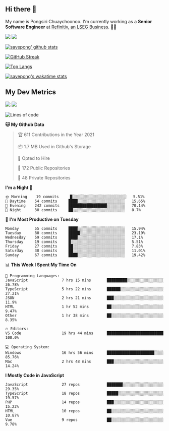## Hi there 👋

My name is Pongsiri Chuaychoonoo. I'm currently working as a **Senior Software Engineer** at [Refinitiv, an LSEG Business](https://www.refinitiv.com). 👨‍💻

[<img src="https://img.shields.io/badge/savepong.com-%230077B5.svg?&style=for-the-badge&color=81e6d9" />](https://savepong.com)
[<img src="https://img.shields.io/badge/linkedin-%230077B5.svg?&style=for-the-badge&logo=linkedin&logoColor=white" />](https://www.linkedin.com/in/savepong)

[![savepong' github stats](https://github-readme-stats.vercel.app/api?username=savepong&show_icons=true&count_private=true&theme=gotham&hide_border=true&bg_color=00000000&text_color=768390FF)](https://savepong.com/posts/stats)

[![GitHub Streak](https://github-readme-streak-stats.herokuapp.com?user=savepong&theme=gotham&hide_border=true&background=00000000&dates=768390FF)](https://savepong.com/posts/stats)

[![Top Langs](https://github-readme-stats.vercel.app/api/top-langs/?username=savepong&layout=compact&langs_count=10&theme=gotham&hide_border=true&bg_color=00000000&text_color=768390FF)](https://savepong.com/posts/stats)

[![savepong's wakatime stats](https://github-readme-stats.vercel.app/api/wakatime?username=@savepong&layout=default&theme=gotham&hide_border=true&bg_color=00000000&text_color=768390FF)](https://savepong.com/posts/stats)

## My Dev Metrics

[![](https://komarev.com/ghpvc/?username=savepong&color=blue&label=Profile%20Views)](https://github.com/savepong)
[![](https://img.shields.io/github/followers/savepong?label=GitHub%20Followers)](https://github.com/savepong)

<!--START_SECTION:waka-->
![Lines of code](https://img.shields.io/badge/From%20Hello%20World%20I%27ve%20Written-2.4%20million%20lines%20of%20code-blue)

**🐱 My Github Data** 

> 🏆 611 Contributions in the Year 2021
 > 
> 📦 1.7 MB Used in Github's Storage 
 > 
> 💼 Opted to Hire
 > 
> 📜 172 Public Repositories 
 > 
> 🔑 48 Private Repositories  
 > 
**I'm a Night 🦉** 

```text
🌞 Morning    19 commits     █░░░░░░░░░░░░░░░░░░░░░░░░   5.51% 
🌆 Daytime    54 commits     ████░░░░░░░░░░░░░░░░░░░░░   15.65% 
🌃 Evening    242 commits    █████████████████░░░░░░░░   70.14% 
🌙 Night      30 commits     ██░░░░░░░░░░░░░░░░░░░░░░░   8.7%

```
📅 **I'm Most Productive on Tuesday** 

```text
Monday       55 commits     ████░░░░░░░░░░░░░░░░░░░░░   15.94% 
Tuesday      80 commits     █████░░░░░░░░░░░░░░░░░░░░   23.19% 
Wednesday    59 commits     ████░░░░░░░░░░░░░░░░░░░░░   17.1% 
Thursday     19 commits     █░░░░░░░░░░░░░░░░░░░░░░░░   5.51% 
Friday       27 commits     ██░░░░░░░░░░░░░░░░░░░░░░░   7.83% 
Saturday     38 commits     ██░░░░░░░░░░░░░░░░░░░░░░░   11.01% 
Sunday       67 commits     ████░░░░░░░░░░░░░░░░░░░░░   19.42%

```


📊 **This Week I Spent My Time On** 

```text
💬 Programming Languages: 
JavaScript               7 hrs 15 mins       █████████░░░░░░░░░░░░░░░░   36.78% 
TypeScript               5 hrs 22 mins       ██████░░░░░░░░░░░░░░░░░░░   27.21% 
JSON                     2 hrs 21 mins       ███░░░░░░░░░░░░░░░░░░░░░░   11.9% 
HTML                     1 hr 52 mins        ██░░░░░░░░░░░░░░░░░░░░░░░   9.47% 
Other                    1 hr 38 mins        ██░░░░░░░░░░░░░░░░░░░░░░░   8.35%

🔥 Editors: 
VS Code                  19 hrs 44 mins      █████████████████████████   100.0%

💻 Operating System: 
Windows                  16 hrs 56 mins      █████████████████████░░░░   85.76% 
Mac                      2 hrs 48 mins       ███░░░░░░░░░░░░░░░░░░░░░░   14.24%

```

**I Mostly Code in JavaScript** 

```text
JavaScript               27 repos            ███████░░░░░░░░░░░░░░░░░░   29.35% 
TypeScript               18 repos            █████░░░░░░░░░░░░░░░░░░░░   19.57% 
PHP                      14 repos            ███░░░░░░░░░░░░░░░░░░░░░░   15.22% 
HTML                     10 repos            ██░░░░░░░░░░░░░░░░░░░░░░░   10.87% 
Vue                      9 repos             ██░░░░░░░░░░░░░░░░░░░░░░░   9.78%

```



<!--END_SECTION:waka-->

<!--
**savepong/savepong** is a ✨ _special_ ✨ repository because its `README.md` (this file) appears on your GitHub profile.

Here are some ideas to get you started:

- 🔭 I’m currently working on WebComponents and TypeScript.
- 🌱 I’m currently learning ...
- 👯 I’m looking to collaborate on ...
- 🤔 I’m looking for help with ...
- 💬 Ask me about ...
- 📫 How to reach me: ...
- 😄 Pronouns: ...
- ⚡ Fun fact: ...
-->
